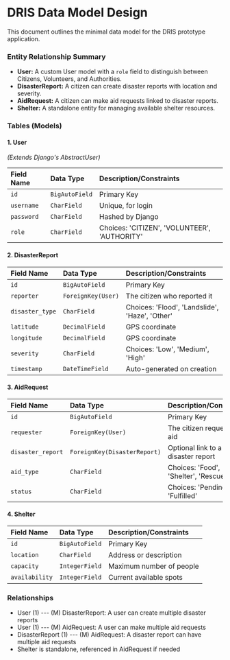 # DRIS Data Model Design

This document outlines the minimal data model for the DRIS prototype application.

### Entity Relationship Summary

* **User:** A custom User model with a `role` field to distinguish between Citizens, Volunteers, and Authorities.
* **DisasterReport:** A citizen can create disaster reports with location and severity.
* **AidRequest:** A citizen can make aid requests linked to disaster reports.
* **Shelter:** A standalone entity for managing available shelter resources.

### Tables (Models)

#### 1. User
*(Extends Django's AbstractUser)*

| Field Name | Data Type | Description/Constraints |
| :--- | :--- | :--- |
| `id` | `BigAutoField` | Primary Key |
| `username` | `CharField` | Unique, for login |
| `password` | `CharField` | Hashed by Django |
| `role` | `CharField` | Choices: 'CITIZEN', 'VOLUNTEER', 'AUTHORITY' |

#### 2. DisasterReport

| Field Name | Data Type | Description/Constraints |
| :--- | :--- | :--- |
| `id` | `BigAutoField` | Primary Key |
| `reporter` | `ForeignKey(User)` | The citizen who reported it |
| `disaster_type` | `CharField` | Choices: 'Flood', 'Landslide', 'Haze', 'Other' |
| `latitude` | `DecimalField` | GPS coordinate |
| `longitude` | `DecimalField` | GPS coordinate |
| `severity` | `CharField` | Choices: 'Low', 'Medium', 'High' |
| `timestamp` | `DateTimeField` | Auto-generated on creation |

#### 3. AidRequest

| Field Name | Data Type | Description/Constraints |
| :--- | :--- | :--- |
| `id` | `BigAutoField` | Primary Key |
| `requester` | `ForeignKey(User)` | The citizen requesting aid |
| `disaster_report` | `ForeignKey(DisasterReport)` | Optional link to a disaster report |
| `aid_type` | `CharField` | Choices: 'Food', 'Shelter', 'Rescue' |
| `status` | `CharField` | Choices: 'Pending', 'Fulfilled' |

#### 4. Shelter

| Field Name | Data Type | Description/Constraints |
| :--- | :--- | :--- |
| `id` | `BigAutoField` | Primary Key |
| `location` | `CharField` | Address or description |
| `capacity` | `IntegerField` | Maximum number of people |
| `availability` | `IntegerField` | Current available spots |

### Relationships

* User (1) --- (M) DisasterReport: A user can create multiple disaster reports
* User (1) --- (M) AidRequest: A user can make multiple aid requests
* DisasterReport (1) --- (M) AidRequest: A disaster report can have multiple aid requests
* Shelter is standalone, referenced in AidRequest if needed